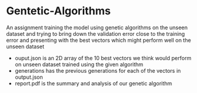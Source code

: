 # Gentetic-Algorithms
An assignment training the model using genetic algorithms on the unseen dataset and trying to bring down the validation error
close to the training error and presenting with the best vectors which might perform well on the unseen dataset

- ouput.json is an 2D array of the 10 best vectors we think would perform on unseen dataset trained using the given algorithm
- generations has the previous generations for each of the vectors in output.json
- report.pdf is the summary and analysis of our genetic algorithm
